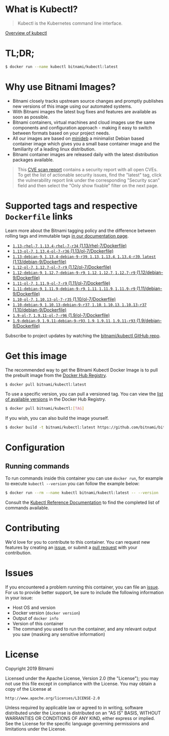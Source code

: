 
# What is Kubectl?

> Kubectl is the Kubernetes command line interface.

[Overview of kubectl](https://kubernetes.io/docs/reference/kubectl/overview/)

# TL;DR;

```bash
$ docker run --name kubectl bitnami/kubectl:latest
```

# Why use Bitnami Images?

* Bitnami closely tracks upstream source changes and promptly publishes new versions of this image using our automated systems.
* With Bitnami images the latest bug fixes and features are available as soon as possible.
* Bitnami containers, virtual machines and cloud images use the same components and configuration approach - making it easy to switch between formats based on your project needs.
* All our images are based on [minideb](https://github.com/bitnami/minideb) a minimalist Debian based container image which gives you a small base container image and the familiarity of a leading linux distribution.
* Bitnami container images are released daily with the latest distribution packages available.


> This [CVE scan report](https://quay.io/repository/bitnami/kubectl?tab=tags) contains a security report with all open CVEs. To get the list of actionable security issues, find the "latest" tag, click the vulnerability report link under the corresponding "Security scan" field and then select the "Only show fixable" filter on the next page.

# Supported tags and respective `Dockerfile` links

Learn more about the Bitnami tagging policy and the difference between rolling tags and immutable tags [in our documentation page](https://docs.bitnami.com/containers/how-to/understand-rolling-tags-containers/).


* [`1.13-rhel-7`, `1.13.4-rhel-7-r34` (1.13/rhel-7/Dockerfile)](https://github.com/bitnami/bitnami-docker-kubectl/blob/1.13.4-rhel-7-r34/1.13/rhel-7/Dockerfile)
* [`1.13-ol-7`, `1.13.4-ol-7-r36` (1.13/ol-7/Dockerfile)](https://github.com/bitnami/bitnami-docker-kubectl/blob/1.13.4-ol-7-r36/1.13/ol-7/Dockerfile)
* [`1.13-debian-9`, `1.13.4-debian-9-r39`, `1.13`, `1.13.4`, `1.13.4-r39`, `latest` (1.13/debian-9/Dockerfile)](https://github.com/bitnami/bitnami-docker-kubectl/blob/1.13.4-debian-9-r39/1.13/debian-9/Dockerfile)
* [`1.12-ol-7`, `1.12.7-ol-7-r9` (1.12/ol-7/Dockerfile)](https://github.com/bitnami/bitnami-docker-kubectl/blob/1.12.7-ol-7-r9/1.12/ol-7/Dockerfile)
* [`1.12-debian-9`, `1.12.7-debian-9-r9`, `1.12`, `1.12.7`, `1.12.7-r9` (1.12/debian-9/Dockerfile)](https://github.com/bitnami/bitnami-docker-kubectl/blob/1.12.7-debian-9-r9/1.12/debian-9/Dockerfile)
* [`1.11-ol-7`, `1.11.9-ol-7-r9` (1.11/ol-7/Dockerfile)](https://github.com/bitnami/bitnami-docker-kubectl/blob/1.11.9-ol-7-r9/1.11/ol-7/Dockerfile)
* [`1.11-debian-9`, `1.11.9-debian-9-r9`, `1.11`, `1.11.9`, `1.11.9-r9` (1.11/debian-9/Dockerfile)](https://github.com/bitnami/bitnami-docker-kubectl/blob/1.11.9-debian-9-r9/1.11/debian-9/Dockerfile)
* [`1.10-ol-7`, `1.10.13-ol-7-r35` (1.10/ol-7/Dockerfile)](https://github.com/bitnami/bitnami-docker-kubectl/blob/1.10.13-ol-7-r35/1.10/ol-7/Dockerfile)
* [`1.10-debian-9`, `1.10.13-debian-9-r37`, `1.10`, `1.10.13`, `1.10.13-r37` (1.10/debian-9/Dockerfile)](https://github.com/bitnami/bitnami-docker-kubectl/blob/1.10.13-debian-9-r37/1.10/debian-9/Dockerfile)
* [`1.9-ol-7`, `1.9.11-ol-7-r96` (1.9/ol-7/Dockerfile)](https://github.com/bitnami/bitnami-docker-kubectl/blob/1.9.11-ol-7-r96/1.9/ol-7/Dockerfile)
* [`1.9-debian-9`, `1.9.11-debian-9-r93`, `1.9`, `1.9.11`, `1.9.11-r93` (1.9/debian-9/Dockerfile)](https://github.com/bitnami/bitnami-docker-kubectl/blob/1.9.11-debian-9-r93/1.9/debian-9/Dockerfile)

Subscribe to project updates by watching the [bitnami/kubectl GitHub repo](https://github.com/bitnami/bitnami-docker-kubectl).

# Get this image

The recommended way to get the Bitnami Kubectl Docker Image is to pull the prebuilt image from the [Docker Hub Registry](https://hub.docker.com/r/bitnami/kubectl).

```bash
$ docker pull bitnami/kubectl:latest
```

To use a specific version, you can pull a versioned tag. You can view the [list of available versions](https://hub.docker.com/r/bitnami/kubectl/tags/) in the Docker Hub Registry.

```bash
$ docker pull bitnami/kubectl:[TAG]
```

If you wish, you can also build the image yourself.

```bash
$ docker build -t bitnami/kubectl:latest https://github.com/bitnami/bitnami-docker-kubectl.git
```

# Configuration

## Running commands

To run commands inside this container you can use `docker run`, for example to execute `kubectl --version` you can follow the example below:

```bash
$ docker run --rm --name kubectl bitnami/kubectl:latest -- --version
```

Consult the [Kubectl Reference Documentation](https://kubernetes.io/docs/reference/generated/kubectl/kubectl-commands) to find the completed list of commands available.

# Contributing

We'd love for you to contribute to this container. You can request new features by creating an [issue](https://github.com/bitnami/bitnami-docker-kubectl/issues), or submit a [pull request](https://github.com/bitnami/bitnami-docker-kubectl/pulls) with your contribution.

# Issues

If you encountered a problem running this container, you can file an [issue](https://github.com/bitnami/bitnami-docker-kubectl/issues). For us to provide better support, be sure to include the following information in your issue:

- Host OS and version
- Docker version (`docker version`)
- Output of `docker info`
- Version of this container
- The command you used to run the container, and any relevant output you saw (masking any sensitive information)

# License

Copyright 2019 Bitnami

Licensed under the Apache License, Version 2.0 (the "License");
you may not use this file except in compliance with the License.
You may obtain a copy of the License at

    http://www.apache.org/licenses/LICENSE-2.0

Unless required by applicable law or agreed to in writing, software
distributed under the License is distributed on an "AS IS" BASIS,
WITHOUT WARRANTIES OR CONDITIONS OF ANY KIND, either express or implied.
See the License for the specific language governing permissions and
limitations under the License.
